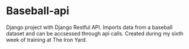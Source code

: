 # Baseball-api
Django project with Django Restful API. Imports data from a baseball dataset and can be accsessed through api calls.
Created during my sixth week of training at The Iron Yard.
